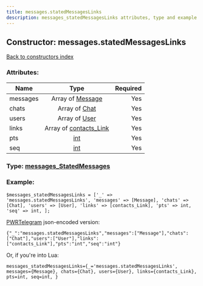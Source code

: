 ```yaml
---
title: messages.statedMessagesLinks
description: messages_statedMessagesLinks attributes, type and example
---
```

## Constructor: messages.statedMessagesLinks  
[Back to constructors index](index.md)



### Attributes:

| Name     |    Type       | Required |
|----------|:-------------:|---------:|
|messages|Array of [Message](../types/Message.md) | Yes|
|chats|Array of [Chat](../types/Chat.md) | Yes|
|users|Array of [User](../types/User.md) | Yes|
|links|Array of [contacts\_Link](../types/contacts_Link.md) | Yes|
|pts|[int](../types/int.md) | Yes|
|seq|[int](../types/int.md) | Yes|



### Type: [messages\_StatedMessages](../types/messages_StatedMessages.md)


### Example:

```
$messages_statedMessagesLinks = ['_' => 'messages.statedMessagesLinks', 'messages' => [Message], 'chats' => [Chat], 'users' => [User], 'links' => [contacts_Link], 'pts' => int, 'seq' => int, ];
```  

[PWRTelegram](https://pwrtelegram.xyz) json-encoded version:

```
{"_":"messages.statedMessagesLinks","messages":["Message"],"chats":["Chat"],"users":["User"],"links":["contacts_Link"],"pts":"int","seq":"int"}
```


Or, if you're into Lua:  


```
messages_statedMessagesLinks={_='messages.statedMessagesLinks', messages={Message}, chats={Chat}, users={User}, links={contacts_Link}, pts=int, seq=int, }

```


